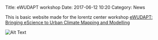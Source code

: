 Title: eWUDAPT workshop
Date: 2017-06-12 10:20
Category: News

This is basic website made for the lorentz center workshop [eWUDAPT: Bringing eScience to Urban Climate Mapping and Modelling](https://www.lorentzcenter.nl/lc/web/2017/892/info.php3?wsid=892&venue=Snellius)

![Alt Text]({filename}/images/poster.png)
